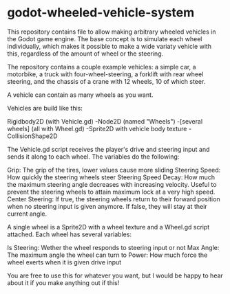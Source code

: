 # godot-wheeled-vehicle-system


This repository contains file to allow making arbitrary wheeled vehicles in the Godot game engine. The base concept is to simulate each wheel individually, which makes it possible to make a wide variaty vehicle with this, regardless of the amount of wheel or the steering.

The repository contains a couple example vehicles: a simple car, a motorbike, a truck with four-wheel-steering, a forklift with rear wheel steering, and the chassis of a crane with 12 wheels, 10 of which steer.


A vehicle can contain as many wheels as you want.

Vehicles are build like this:

Rigidbody2D (with Vehicle.gd)
	-Node2D (named "Wheels")
		-[several wheels] (all with Wheel.gd)
	-Sprite2D with vehicle body texture
	-CollisionShape2D
	
The Vehicle.gd script receives the player's drive and steering input and sends it along to each wheel. The variables do the following:

Grip:
The grip of the tires, lower values cause more sliding
Steering Speed:
How quickly the steering wheels steer
Steering Speed Decay:
How much the maximum steering angle decreases with increasing velocity. Useful to prevent the steering wheels to attain maximum lock at a very high speed.
Center Steering:
If true, the steering wheels return to their forward position when no steering input is given anymore. If false, they will stay at their current angle.


A single wheel is a Sprite2D with a wheel texture and a Wheel.gd script attached. Each wheel has several variables:

Is Steering:
Wether the wheel responds to steering input or not
Max Angle:
The maximum angle the wheel can turn to
Power:
How much force the wheel exerts when it is given drive input


You are free to use this for whatever you want, but I would be happy to hear about it if you make anything out if this!